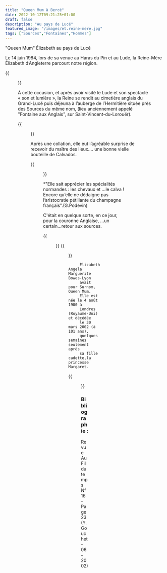 ```yaml
---
title: "Queen Mum à Bercé"
date: 2022-10-12T09:21:25+01:00
draft: false
description: "Au pays de Lucé"
featured_image: "/images/et.reine-mere.jpg"
tags: ["Sources","Fontaines","Hommes"]
---
```


"Queen Mum" Élizabeth au pays de Lucé

Le 14 juin 1984, lors de sa venue au Haras du Pin et au Lude,
la Reine-Mère Élizabeth d’Angleterre parcourt notre région. 

{{<figure src="/images/articles/mere.jpg" title="Collation à l’Hermitière">}}
  
À cette occasion, et après avoir visité le Lude et son spectacle « son et lumière », 
  la Reine se rendit au cimetière anglais du Grand-Lucé puis déjeuna à l’auberge 
  de l’Hermitière située près des Sources du même nom, (lieu anciennement appelé
  "Fontaine aux Anglais", sur Saint-Vincent-du-Lorouër).
  
{{<figure src="/images/articles/calvados.jpg" title="Queen Mum reçoit des mains de Guy Podevin le présent">}}
  
Après une collation, elle eut l’agréable surprise de recevoir du maître 
  des lieux…. une bonne vielle bouteille de Calvados. 
  
{{<figure src="/images/articles/equipe.jpg" title="Photo traditionnelle avec toute l’équipe">}}
  
*"Elle sait apprécier les spécialités normandes : les chevaux et …le calva ! 
  Encore qu’elle ne dédaigne pas l’aristocratie pétillante du champagne français".(G.Podevin)
  
C'était en quelque sorte, en ce jour, pour la couronne Anglaise,
  ...un certain...retour aux sources.
  
{{<figure src="/images/articles/couronne.jpg" title="Le petit mot de Sir Ralph Anstruther, écuyer de la Reine">}}
{{<figure src="/images/articles/personnes.jpg" title="Personnes présentes ce jour">}}

         Élizabeth Angela Marguerite Bowes-Lyon
         avait pour Surnom, Queen Mum. 
         Elle est née le 4 août 1900 à
         Londres (Royaume-Uni) et décédée
         le 30 mars 2002 (à 101 ans),
         quelques semaines seulement après 
         sa fille cadette,la princesse Margaret.
  
{{<figure src="/images/articles/queenmum.jpg" title="Signature du livre d’or">}}

### Bibliographie :
  
Revue Au Fil du temps N° 16 - Page 23  (Y. Gouchet - 06 – 2002) 

 

